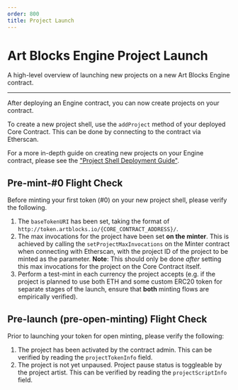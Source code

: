 ```yaml
---
order: 800
title: Project Launch
---
```

# Art Blocks Engine Project Launch

A high-level overview of launching new projects on a new Art Blocks Engine contract.

---

After deploying an Engine contract, you can now create projects on your contract.

To create a new project shell, use the `addProject` method of your deployed Core Contract. This can be done by connecting to the contract via Etherscan.

For a more in-depth guide on creating new projects on your Engine contract, please see the ["Project Shell Deployment Guide"](adding-new-project-shells.md).

## Pre-mint-#0 Flight Check

Before minting your first token (#0) on your new project shell, please verify the following.

1. The `baseTokenURI` has been set, taking the format of `http://token.artblocks.io/{CORE_CONTRACT_ADDRESS}/`.
2. The max invocations for the project have been set **on the minter**. This is achieved by calling the `setProjectMaxInvocations` on the Minter contract when connecting with Etherscan, with the project ID of the project to be minted as the parameter. **Note**: This should only be done _after_ setting this max invocations for the project on the Core Contract itself.
3. Perform a test-mint in each currency the project accepts (e.g. if the project is planned to use both ETH and some custom ERC20 token for separate stages of the launch, ensure that **both** minting flows are empirically verified).

## Pre-launch (pre-open-minting) Flight Check

Prior to launching your token for open minting, please verify the following:

1. The project has been activated by the contract admin. This can be verified by reading the `projectTokenInfo` field.
2. The project is not yet unpaused. Project pause status is toggleable by the project artist. This can be verified by reading the `projectScriptInfo` field.
